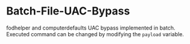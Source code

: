 # Batch-File-UAC-Bypass

fodhelper and computerdefaults UAC bypass implemented in batch. Executed command can be changed by modifying the `payload` variable.
